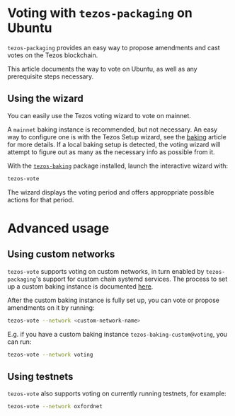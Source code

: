 <!--
   - SPDX-FileCopyrightText: 2022 Oxhead Alpha
   - SPDX-License-Identifier: LicenseRef-MIT-OA
   -->

# Voting with `tezos-packaging` on Ubuntu

`tezos-packaging` provides an easy way to propose amendments and cast votes on the Tezos blockchain.

This article documents the way to vote on Ubuntu, as well as any prerequisite steps necessary.

## Using the wizard

You can easily use the Tezos voting wizard to vote on mainnet.

A `mainnet` baking instance is recommended, but not necessary.
An easy way to configure one is with the Tezos Setup wizard, see the [baking](./baking.md#prerequisites) article for more details.
If a local baking setup is detected, the voting wizard will attempt to figure out
as many as the necessary info as possible from it.

With the [`tezos-baking`](./ubuntu.md#tezos-baking) package installed, launch the
interactive wizard with:
```bash
tezos-vote
```

The wizard displays the voting period and offers approppriate possible actions for that period.

# Advanced usage

## Using custom networks

`tezos-vote` supports voting on custom networks, in turn enabled by `tezos-packaging`'s
support for custom chain systemd services.
The process to set up a custom baking instance is documented [here](./baking.md#using-a-custom-chain).

After the custom baking instance is fully set up, you can vote or propose
amendments on it by running:

```bash
tezos-vote --network <custom-network-name>
```

E.g. if you have a custom baking instance `tezos-baking-custom@voting`, you can run:

```bash
tezos-vote --network voting
```

## Using testnets

`tezos-vote` also supports voting on currently running testnets, for example:

```bash
tezos-vote --network oxfordnet
```
